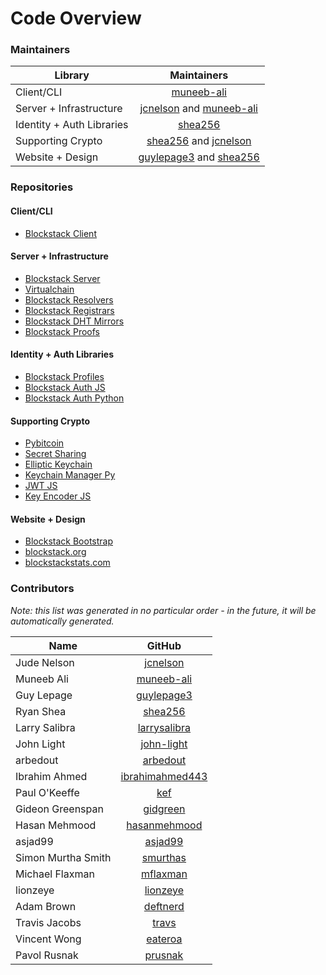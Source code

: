 # Code Overview

### Maintainers

| Library                  | Maintainers                                      |
| -------------            |:-------------:                                   |
| Client/CLI               | [muneeb-ali](https://github.com/muneeb-ali) |
| Server + Infrastructure  | [jcnelson](https://github.com/jcnelson) and [muneeb-ali](https://github.com/muneeb-ali) |
| Identity + Auth Libraries| [shea256](https://github.com/shea256) |
| Supporting Crypto        | [shea256](https://github.com/shea256) and [jcnelson](https://github.com/jcnelson) |
| Website + Design         | [guylepage3](https://github.com/guylepage3) and [shea256](https://github.com/shea256) |

### Repositories

#### Client/CLI

- [Blockstack Client](https://github.com/blockstack/blockstack-client)

#### Server + Infrastructure

- [Blockstack Server](https://github.com/blockstack/blockstack-server)
- [Virtualchain](https://github.com/blockstack/virtualchain)
- [Blockstack Resolvers](https://github.com/blockstack/blockstack-resolver)
- [Blockstack Registrars](https://github.com/blockstack/blockstack-registrar)
- [Blockstack DHT Mirrors](https://github.com/blockstack/dht-mirror)
- [Blockstack Proofs](https://github.com/blockstack/blockstack-proofs)

#### Identity + Auth Libraries

- [Blockstack Profiles](https://github.com/blockstack/blockstack-profiles)
- [Blockstack Auth JS](https://github.com/blockstack/blockstack-auth-js)
- [Blockstack Auth Python](https://github.com/blockstack/blockstack-auth-python)

#### Supporting Crypto

- [Pybitcoin](https://github.com/blockstack/pybitcoin)
- [Secret Sharing](https://github.com/blockstack/secret-sharing)
- [Elliptic Keychain](https://github.com/blockstack/elliptic-keychain)
- [Keychain Manager Py](https://github.com/blockstack/keychain-manager-py)
- [JWT JS](https://github.com/blockstack/jwt-js)
- [Key Encoder JS](https://github.com/blockstack/key-encoder-js)

#### Website + Design

- [Blockstack Bootstrap](https://github.com/blockstack/blockstack-bootstrap)
- [blockstack.org](https://github.com/blockstack/blockstack-site)
- [blockstackstats.com](https://github.com/blockstack/blockstack-stats)

### Contributors

*Note: this list was generated in no particular order - in the future, it will be automatically generated.*

| Name          | GitHub                                           |
| ------------- |:-------------:                                   |
| Jude Nelson   | [jcnelson](https://github.com/jcnelson)          |
| Muneeb Ali    | [muneeb-ali](https://github.com/muneeb-ali)      |
| Guy Lepage    | [guylepage3](https://github.com/guylepage3)      |
| Ryan Shea     | [shea256](https://github.com/shea256)            |
| Larry Salibra | [larrysalibra](https://github.com/larry-salibra) |
| John Light    | [john-light](https://github.com/john-light)      |
| arbedout | [arbedout](https://github.com/arbedout) |
| Ibrahim Ahmed | [ibrahimahmed443](https://github.com/ibrahimahmed443) |
| Paul O'Keeffe | [kef](https://github.com/kef) |
| Gideon Greenspan | [gidgreen](https://github.com/gidgreen) |
| Hasan Mehmood | [hasanmehmood](https://github.com/hasanmehmood) |
| asjad99 | [asjad99](https://github.com/adjad99) |
| Simon Murtha Smith | [smurthas](https://github.com/smurthas) |
| Michael Flaxman | [mflaxman](https://github.com/mflaxman) |
| lionzeye | [lionzeye](https://github.com/lionzeye) |
| Adam Brown | [deftnerd](https://github.com/deftnerd) |
| Travis Jacobs | [travs](https://github.com/travs) |
| Vincent Wong | [eateroa](https://github.com/eateroa) |
| Pavol Rusnak | [prusnak](https://github.com/prusnak) |
